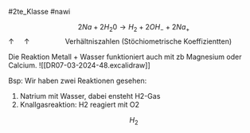 #2te_Klasse #nawi 

$$2Na + 2H_{2}0 →H_{2}+2OH_{-} +2Na_{+}$$
 ‎‎‎‎‎‎‎ ‎ ‎ ‎ ‎ ‎ ‎ ‎ ‎ ‎ ‎ ‎ ‎‎ ‎ ‎ ‎ ‎ ‎ ‎ ‎ ‎ ‎ ‎ ‎↑ ‎ ‎ ‎ ‎ ‎↑
 ‎ ‎ ‎ ‎ ‎ ‎ ‎ ‎ ‎ ‎ ‎ ‎ ‎ ‎ ‎ ‎ ‎ ‎Verhältniszahlen (Stöchiometrische Koeffizientten)

Die Reaktion Metall + Wasser funktioniert auch mit zb Magnesium oder Calcium.
![[DR07-03-2024-48.excalidraw]]

Bsp: Wir haben zwei Reaktionen gesehen:
1. Natrium mit Wasser, dabei ensteht H2-Gas 
2. Knallgasreaktion: H2 reagiert mit O2 

$$H_{2}$$